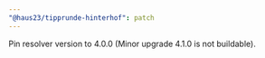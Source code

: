 ```yaml
---
"@haus23/tipprunde-hinterhof": patch
---
```


Pin resolver version to 4.0.0 (Minor upgrade 4.1.0 is not buildable).
